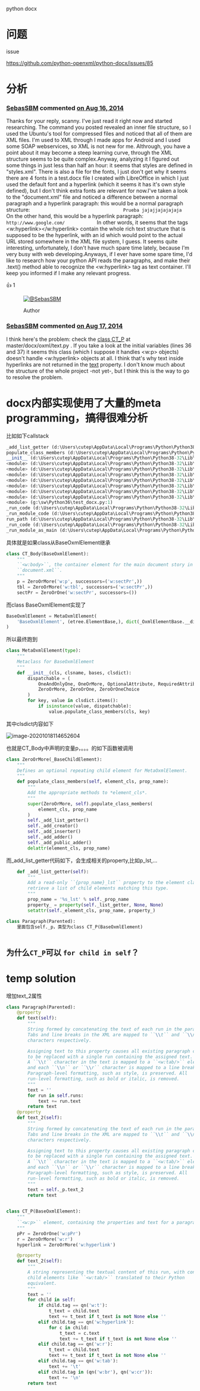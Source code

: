 python docx

# 问题

issue

https://github.com/python-openxml/python-docx/issues/85



# 分析

### **[SebasSBM](https://github.com/SebasSBM)** commented [on Aug 16, 2014](https://github.com/python-openxml/python-docx/issues/85#issuecomment-52392327)

Thanks for your reply, scanny. I've just read it right now and started researching. The command you posted revealed an inner file structure, so I used the Ubuntu's tool for compressed files and noticed that all of them are XML files. I'm used to XML through I made apps for Android and I used some SOAP webservices, so XML is not new for me. Althrough, you have a point about it may become a steep learning curve, through the XML structure seems to be quite complex.Anyway, analyzing it I figured out some things in just less than half an hour: it seems that styles are defined in "styles.xml". There is also a file for the fonts, I just don't get why it seems there are 4 fonts in a test.docx file I created with LibreOffice in which I just used the default font and a hyperlink (which it seems it has it's own style defined), but I don't think extra fonts are relevant for now.I've taken a look to the "document.xml" file and noticed a difference between a normal paragraph and a hyperlink paragraph: this would be a normal paragraph structure:`                                    Prueba jajajjajajajaja     `On the other hand, this would be a hyperlink paragraph:`                                                                                http://www.google.com/             `In other words, it seems that the tags <w:hyperlink></w:hyperlink> contain the whole rich text structure that is supposed to be the hyperlink, with an id which would point to the actual URL stored somewhere in the XML file system, I guess. It seems quite interesting, unfortunately, I don't have much spare time lately, because I'm very busy with web developing.Anyways, if I ever have some spare time, I'd like to research how your python API reads the paragraphs, and make their .text() method able to recognize the <w:hyperlink> tag as text container. I'll keep you informed if I make any relevant progress.

👍 1

<details class="details-overlay details-reset dropdown hx_dropdown-fullscreen position-relative float-left d-inline-block reaction-popover-container reactions-menu js-reaction-popover-container" style="box-sizing: border-box; display: inline-block !important; position: relative; float: left !important;"><summary class="btn-link reaction-summary-item add-reaction-btn" aria-label="Add your reaction" aria-haspopup="menu" role="button" style="box-sizing: border-box; display: inline-block; cursor: pointer; padding: 9px 15px 7px; font-size: inherit; color: var(--color-text-link-primary); text-decoration: none; white-space: nowrap; user-select: none; background-color: initial; border: 0px; -webkit-appearance: none; opacity: 0; transition: opacity 0.1s ease-in-out 0s; float: left; line-height: 18px; list-style: none;"><svg class="octicon octicon-smiley" viewBox="0 0 16 16" version="1.1" width="16" height="16" aria-hidden="true"><path fill-rule="evenodd" d="M1.5 8a6.5 6.5 0 1113 0 6.5 6.5 0 01-13 0zM8 0a8 8 0 100 16A8 8 0 008 0zM5 8a1 1 0 100-2 1 1 0 000 2zm7-1a1 1 0 11-2 0 1 1 0 012 0zM5.32 9.636a.75.75 0 011.038.175l.007.009c.103.118.22.222.35.31.264.178.683.37 1.285.37.602 0 1.02-.192 1.285-.371.13-.088.247-.192.35-.31l.007-.008a.75.75 0 111.222.87l-.614-.431c.614.43.614.431.613.431v.001l-.001.002-.002.003-.005.007-.014.019a1.984 1.984 0 01-.184.213c-.16.166-.338.316-.53.445-.63.418-1.37.638-2.127.629-.946 0-1.652-.308-2.126-.63a3.32 3.32 0 01-.715-.657l-.014-.02-.005-.006-.002-.003v-.002h-.001l.613-.432-.614.43a.75.75 0 01.183-1.044h.001z"></path></svg></summary></details>

[![@SebasSBM](python%20docx.assets/7997164.jpg)](https://github.com/SebasSBM)

 

Author

### **[SebasSBM](https://github.com/SebasSBM)** commented [on Aug 17, 2014](https://github.com/python-openxml/python-docx/issues/85#issuecomment-52402264)

I think here's the problem: check the [class CT_P](https://github.com/python-openxml/python-docx/blob/master/docx/oxml/text.py#L32) at master/docx/oxml/text.py . If you take a look at the initial variables (lines 36 and 37) it seems this class (which I suppose it handles <w:p> objects) doesn't handle <w:hyperlink> objects at all. I think that's why text inside hyperlinks are not returned in the [text](https://github.com/python-openxml/python-docx/blob/master/docx/oxml/text.py#L231) property. I don't know much about the structure of the whole project -not yet-, but I think this is the way to go to resolve the problem.

# docx内部实现使用了大量的meta programming，搞得很难分析

比如如下callstack

```python
_add_list_getter (d:\Users\cutep\AppData\Local\Programs\Python\Python38-32\Lib\site-packages\docx\oxml\xmlchemy.py:325)
populate_class_members (d:\Users\cutep\AppData\Local\Programs\Python\Python38-32\Lib\site-packages\docx\oxml\xmlchemy.py:557)
__init__ (d:\Users\cutep\AppData\Local\Programs\Python\Python38-32\Lib\site-packages\docx\oxml\xmlchemy.py:105)
<module> (d:\Users\cutep\AppData\Local\Programs\Python\Python38-32\Lib\site-packages\docx\oxml\document.py:26)
<module> (d:\Users\cutep\AppData\Local\Programs\Python\Python38-32\Lib\site-packages\docx\oxml\__init__.py:75)
<module> (d:\Users\cutep\AppData\Local\Programs\Python\Python38-32\Lib\site-packages\docx\opc\part.py:13)
<module> (d:\Users\cutep\AppData\Local\Programs\Python\Python38-32\Lib\site-packages\docx\opc\package.py:9)
<module> (d:\Users\cutep\AppData\Local\Programs\Python\Python38-32\Lib\site-packages\docx\package.py:9)
<module> (d:\Users\cutep\AppData\Local\Programs\Python\Python38-32\Lib\site-packages\docx\api.py:14)
<module> (d:\Users\cutep\AppData\Local\Programs\Python\Python38-32\Lib\site-packages\docx\__init__.py:3)
<module> (g:\sw\Python36\test_docx.py:1)
_run_code (d:\Users\cutep\AppData\Local\Programs\Python\Python38-32\Lib\runpy.py:86)
_run_module_code (d:\Users\cutep\AppData\Local\Programs\Python\Python38-32\Lib\runpy.py:96)
run_path (d:\Users\cutep\AppData\Local\Programs\Python\Python38-32\Lib\runpy.py:263)
_run_code (d:\Users\cutep\AppData\Local\Programs\Python\Python38-32\Lib\runpy.py:86)
_run_module_as_main (d:\Users\cutep\AppData\Local\Programs\Python\Python38-32\Lib\runpy.py:193)
```

具体就是如果class从BaseOxmlElement继承

```python
class CT_Body(BaseOxmlElement):
    """
    ``<w:body>``, the container element for the main document story in
    ``document.xml``.
    """
    p = ZeroOrMore('w:p', successors=('w:sectPr',))
    tbl = ZeroOrMore('w:tbl', successors=('w:sectPr',))
    sectPr = ZeroOrOne('w:sectPr', successors=())
```

而class BaseOxmlElement实现了

```python
BaseOxmlElement = MetaOxmlElement(
    'BaseOxmlElement', (etree.ElementBase,), dict(_OxmlElementBase.__dict__)
)
```



所以最终跑到

```python
class MetaOxmlElement(type):
    """
    Metaclass for BaseOxmlElement
    """
    def __init__(cls, clsname, bases, clsdict):
        dispatchable = (
            OneAndOnlyOne, OneOrMore, OptionalAttribute, RequiredAttribute,
            ZeroOrMore, ZeroOrOne, ZeroOrOneChoice
        )
        for key, value in clsdict.items():
            if isinstance(value, dispatchable):
                value.populate_class_members(cls, key)
```

其中clsdict内容如下

![image-20201018114652604](python%20docx.assets/image-20201018114652604.png)

也就是CT_Body中声明的变量p，。。。的如下函数被调用

```python
class ZeroOrMore(_BaseChildElement):
    """
    Defines an optional repeating child element for MetaOxmlElement.
    """
    def populate_class_members(self, element_cls, prop_name):
        """
        Add the appropriate methods to *element_cls*.
        """
        super(ZeroOrMore, self).populate_class_members(
            element_cls, prop_name
        )
        self._add_list_getter()
        self._add_creator()
        self._add_inserter()
        self._add_adder()
        self._add_public_adder()
        delattr(element_cls, prop_name)
```

而_add_list_getter代码如下，会生成相关的property,比如p_lst,...

```python
    def _add_list_getter(self):
        """
        Add a read-only ``{prop_name}_lst`` property to the element class to
        retrieve a list of child elements matching this type.
        """
        prop_name = '%s_lst' % self._prop_name
        property_ = property(self._list_getter, None, None)
        setattr(self._element_cls, prop_name, property_)
```



```python
class Paragraph(Parented):
    里面包含self._p，类型为class CT_P(BaseOxmlElement)
    
```

## 为什么`CT_P`可以 `for child in self`？

# temp solution

增加text_2属性

```python
class Paragraph(Parented):
    @property
    def text(self):
        """
        String formed by concatenating the text of each run in the paragraph.
        Tabs and line breaks in the XML are mapped to ``\\t`` and ``\\n``
        characters respectively.

        Assigning text to this property causes all existing paragraph content
        to be replaced with a single run containing the assigned text.
        A ``\\t`` character in the text is mapped to a ``<w:tab/>`` element
        and each ``\\n`` or ``\\r`` character is mapped to a line break.
        Paragraph-level formatting, such as style, is preserved. All
        run-level formatting, such as bold or italic, is removed.
        """
        text = ''
        for run in self.runs:
            text += run.text
        return text
    @property
    def text_2(self):
        """
        String formed by concatenating the text of each run in the paragraph.
        Tabs and line breaks in the XML are mapped to ``\\t`` and ``\\n``
        characters respectively.

        Assigning text to this property causes all existing paragraph content
        to be replaced with a single run containing the assigned text.
        A ``\\t`` character in the text is mapped to a ``<w:tab/>`` element
        and each ``\\n`` or ``\\r`` character is mapped to a line break.
        Paragraph-level formatting, such as style, is preserved. All
        run-level formatting, such as bold or italic, is removed.
        """
        text = self._p.text_2
        return text
    

class CT_P(BaseOxmlElement):
    """
    ``<w:p>`` element, containing the properties and text for a paragraph.
    """
    pPr = ZeroOrOne('w:pPr')
    r = ZeroOrMore('w:r')
    hyperlink = ZeroOrMore('w:hyperlink')

    @property
    def text_2(self):
        """
        A string representing the textual content of this run, with content
        child elements like ``<w:tab/>`` translated to their Python
        equivalent.
        """
        text = ''
        for child in self:
            if child.tag == qn('w:t'):
                t_text = child.text
                text += t_text if t_text is not None else ''
            elif child.tag == qn('w:hyperlink'):
                for c in child:
                    t_text = c.text
                    text += t_text if t_text is not None else ''
            elif child.tag == qn('w:r'):
                t_text = child.text
                text += t_text if t_text is not None else ''
            elif child.tag == qn('w:tab'):
                text += '\t'
            elif child.tag in (qn('w:br'), qn('w:cr')):
                text += '\n'
        return text    
```

